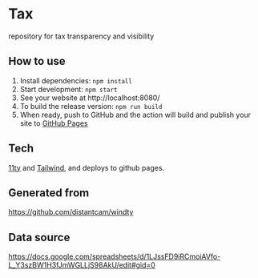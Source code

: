 # Tax

repository for tax transparency and visibility

## How to use

1. Install dependencies: `npm install`
2. Start development: `npm start`
3. See your website at http://localhost:8080/
4. To build the release version: `npm run build`
5. When ready, push to GitHub and the action will build and publish your site to [GitHub Pages](https://docs.github.com/en/free-pro-team@latest/github/working-with-github-pages)

## Tech

[11ty](https://www.11ty.dev/) and [Tailwind](https://tailwindcss.com/), and deploys to github pages.

## Generated from

https://github.com/distantcam/windty

## Data source

https://docs.google.com/spreadsheets/d/1LJssFD9iRCmoiAVfo-L_Y3szBW1H3fJmWGLLjS98AkU/edit#gid=0
